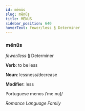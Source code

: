 ```yaml
---
id: mënüs
slug: mënüs
title: MËNÜS
sidebar_position: 640
hoverText: fewer/less § Determiner
---
```


### mënüs

*fewer/less* **§** Determiner

**Verb**: to be less

**Noun**: lessness/decrease

**Modifier**: less

Portuguese menos /ˈme.nuʃ/

*Romance Language Family*